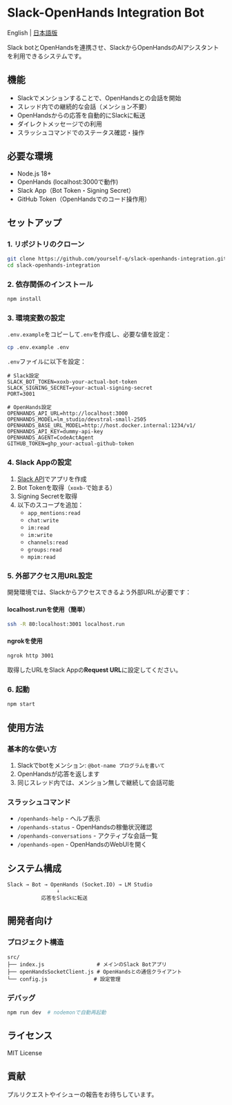 # Slack-OpenHands Integration Bot

English | [日本語版](README.ja.md)

Slack botとOpenHandsを連携させ、SlackからOpenHandsのAIアシスタントを利用できるシステムです。

## 機能

- Slackでメンションすることで、OpenHandsとの会話を開始
- スレッド内での継続的な会話（メンション不要）
- OpenHandsからの応答を自動的にSlackに転送
- ダイレクトメッセージでの利用
- スラッシュコマンドでのステータス確認・操作

## 必要な環境

- Node.js 18+
- OpenHands (localhost:3000で動作)
- Slack App（Bot Token・Signing Secret）
- GitHub Token（OpenHandsでのコード操作用）

## セットアップ

### 1. リポジトリのクローン
```bash
git clone https://github.com/yourself-q/slack-openhands-integration.git
cd slack-openhands-integration
```

### 2. 依存関係のインストール
```bash
npm install
```

### 3. 環境変数の設定
`.env.example`をコピーして`.env`を作成し、必要な値を設定：

```bash
cp .env.example .env
```

`.env`ファイルに以下を設定：
```env
# Slack設定
SLACK_BOT_TOKEN=xoxb-your-actual-bot-token
SLACK_SIGNING_SECRET=your-actual-signing-secret
PORT=3001

# OpenHands設定
OPENHANDS_API_URL=http://localhost:3000
OPENHANDS_MODEL=lm_studio/devstral-small-2505
OPENHANDS_BASE_URL_MODEL=http://host.docker.internal:1234/v1/
OPENHANDS_API_KEY=dummy-api-key
OPENHANDS_AGENT=CodeActAgent
GITHUB_TOKEN=ghp_your-actual-github-token
```

### 4. Slack Appの設定

1. [Slack API](https://api.slack.com/apps)でアプリを作成
2. Bot Tokenを取得（`xoxb-`で始まる）
3. Signing Secretを取得
4. 以下のスコープを追加：
   - `app_mentions:read`
   - `chat:write`
   - `im:read`
   - `im:write`
   - `channels:read`
   - `groups:read`
   - `mpim:read`

### 5. 外部アクセス用URL設定

開発環境では、Slackからアクセスできるよう外部URLが必要です：

#### localhost.runを使用（簡単）
```bash
ssh -R 80:localhost:3001 localhost.run
```

#### ngrokを使用
```bash
ngrok http 3001
```

取得したURLをSlack Appの**Request URL**に設定してください。

### 6. 起動
```bash
npm start
```

## 使用方法

### 基本的な使い方
1. Slackでbotをメンション: `@bot-name プログラムを書いて`
2. OpenHandsが応答を返します
3. 同じスレッド内では、メンション無しで継続して会話可能

### スラッシュコマンド
- `/openhands-help` - ヘルプ表示
- `/openhands-status` - OpenHandsの稼働状況確認
- `/openhands-conversations` - アクティブな会話一覧
- `/openhands-open` - OpenHandsのWebUIを開く

## システム構成

```
Slack → Bot → OpenHands (Socket.IO) → LM Studio
                ↓
           応答をSlackに転送
```

## 開発者向け

### プロジェクト構造
```
src/
├── index.js                 # メインのSlack Botアプリ
├── openHandsSocketClient.js # OpenHandsとの通信クライアント
└── config.js               # 設定管理
```

### デバッグ
```bash
npm run dev  # nodemonで自動再起動
```

## ライセンス

MIT License

## 貢献

プルリクエストやイシューの報告をお待ちしています。